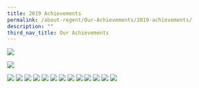```yaml
---
title: 2019 Achievements
permalink: /about-regent/Our-Achievements/2019-achievements/
description: ""
third_nav_title: Our Achievements
---
```

![](/images/2019-Achievements1-1024x576.jpg)

![](/images/2019-Achievements2-1024x576.jpg)

![](/images/2019-Achievements3-1024x576.jpg)
![](/images/2019-Achievements4-1024x576.jpg)
![](/images/2019-Achievements5-1024x576.jpg)
![](/images/2019-Achievements6-1024x576.jpg)
![](/images/2019-Achievements7-1024x576.jpg)
![](/images/2019-Achievements8-1024x576.jpg)
![](/images/2019-Achievements9-1024x576.jpg)
![](/images/2019-Achievements16-1024x576.jpg)
![](/images/2019-Achievements17-1024x576.jpg)
![](/images/2019-Achievements18-1024x576.jpg)
![](/images/2019-Achievements19-1024x576.jpg)
![](/images/2019-Achievements20-1024x576.jpg)
![](/images/2019-Achievements21-1024x576.jpg)